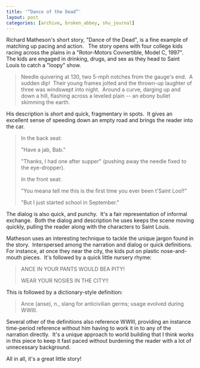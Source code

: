 ```yaml
---
title: '“Dance of the Dead”'
layout: post
categories: [archive, broken_abbey, shu_journal]
---
```

Richard Matheson's short story, "Dance of the Dead", is a fine example
of matching up pacing and action.   The story opens with four college
kids racing across the plains in a "Rotor-Motors Covnertible, Model C,
1997".  The kids are engaged in drinking, drugs, and sex as they head to
Saint Louis to catch a "loopy" show.

> Needle quivering at 130, two 5-mph notches from the gauge's end.  A
> sudden dip!  Their young frames jolted and the thrown-up laughter of
> three was windswept into night.  Around a curve, darging up and down a
> hill, flashing across a leveled plain -- an ebony bullet skimming the
> earth.

His description is short and quick, fragmentary in spots.  It gives an
excellent sense of speeding down an empty road and brings the reader
into the car.

> In the back seat:
>
> "Have a jab, Bab."
>
> "Thanks, I had one after supper" (pushing away the needle fixed to the
> eye-dropper).
>
> In the front seat:
>
> "You meana tell me this is the first time you ever been t'Saint Loo!!"
>
> "But I just started school in September."

The dialog is also quick, and punchy.  It's a fair representation of
informal exchange.  Both the dialog and description he uses keeps the
scene moving quickly, pulling the reader along with the characters to
Saint Louis.

Matheson uses an interesting technique to tackle the unique jargon found
in the story.  Interspersed among the narration and dialog or quick
definitions.  For instance, at once they near the city, the kids put on
plastic nose-and-mouth pieces.  It's followed by a quick little nursery
rhyme:

> ANCE IN YOUR PANTS WOULD BEA PITY!
>
> WEAR YOUR NOSIES IN THE CITY!!

This is followed by a dictionary-style definition:

> Ance (anse), n., slang for anticivilian germs; usage evolved during
> WWIII.

Several other of the definitions also reference WWIII, providing an
instance time-period reference without him having to work it in to any
of the narration directly.  It's a unique approach to world building
that I think works in this piece to keep it fast paced without burdening
the reader with a lot of unnecessary background.

All in all, it's a great little story!